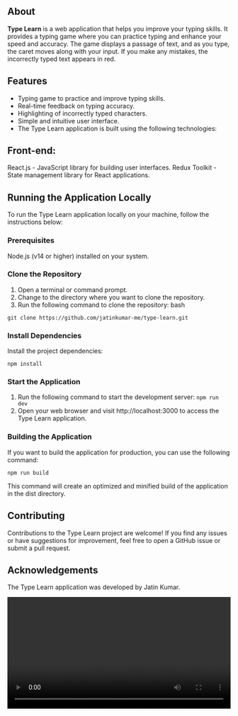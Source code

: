 
## About
**Type Learn** is a web application that helps you improve your typing skills. It provides a typing game where you can practice typing and enhance your speed and accuracy. The game displays a passage of text, and as you type, the caret moves along with your input. If you make any mistakes, the incorrectly typed text appears in red.


## Features
* Typing game to practice and improve typing skills.
* Real-time feedback on typing accuracy.
* Highlighting of incorrectly typed characters.
* Simple and intuitive user interface.
* The Type Learn application is built using the following technologies:

## Front-end:
React.js - JavaScript library for building user interfaces.
Redux Toolkit - State management library for React applications.

## Running the Application Locally
To run the Type Learn application locally on your machine, follow the instructions below:

### Prerequisites
Node.js (v14 or higher) installed on your system.

### Clone the Repository
1. Open a terminal or command prompt.
2. Change to the directory where you want to clone the repository.
3. Run the following command to clone the repository:
bash
```
git clone https://github.com/jatinkumar-me/type-learn.git
```

### Install Dependencies
Install the project dependencies:
```
npm install
```

### Start the Application
1. Run the following command to start the development server:
``
npm run dev
``
2. Open your web browser and visit http://localhost:3000 to access the Type Learn application.

### Building the Application
If you want to build the application for production, you can use the following command:
```
npm run build
```

This command will create an optimized and minified build of the application in the dist directory.

## Contributing
Contributions to the Type Learn project are welcome! If you find any issues or have suggestions for improvement, feel free to open a GitHub issue or submit a pull request.

## Acknowledgements
The Type Learn application was developed by Jatin Kumar.

<video src="https://github.com/jatinkumar-me/type-learn/assets/85551434/4df2603a-9f8d-4a30-a297-a9dfc37e34c8" width="100%" controls />

